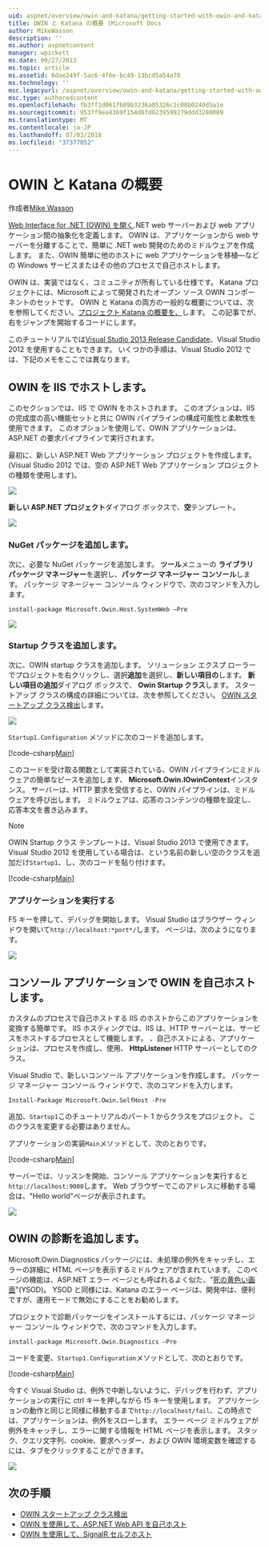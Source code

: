 ```yaml
---
uid: aspnet/overview/owin-and-katana/getting-started-with-owin-and-katana
title: OWIN と Katana の概要 |Microsoft Docs
author: MikeWasson
description: ''
ms.author: aspnetcontent
manager: wpickett
ms.date: 09/27/2013
ms.topic: article
ms.assetid: 6dae249f-5ac6-4f6e-bc49-13bcd5a54a70
ms.technology: ''
msc.legacyurl: /aspnet/overview/owin-and-katana/getting-started-with-owin-and-katana
msc.type: authoredcontent
ms.openlocfilehash: fb3ff1d061fb89b3236a05326c1c08b0240d5a1e
ms.sourcegitcommit: 953ff9ea4369f154d6fd0239599279ddd3280009
ms.translationtype: MT
ms.contentlocale: ja-JP
ms.lasthandoff: 07/03/2018
ms.locfileid: "37377052"
---
```

<a name="getting-started-with-owin-and-katana"></a>OWIN と Katana の概要
====================
作成者[Mike Wasson](https://github.com/MikeWasson)

[Web Interface for .NET (OWIN) を開く](http://owin.org/).NET web サーバーおよび web アプリケーション間の抽象化を定義します。 OWIN は、アプリケーションから web サーバーを分離することで、簡単に .NET web 開発のためのミドルウェアを作成します。 また、OWIN 簡単に他のホストに web アプリケーションを移植&#8212;などの Windows サービスまたはその他のプロセスで自己ホストします。

OWIN は、実装ではなく、コミュニティが所有している仕様です。 Katana プロジェクトには、Microsoft によって開発されたオープン ソース OWIN コンポーネントのセットです。 OWIN と Katana の両方の一般的な概要については、次を参照してください。[プロジェクト Katana の概要を、](an-overview-of-project-katana.md)します。 この記事でが、右をジャンプを開始するコードにします。

このチュートリアルでは[Visual Studio 2013 Release Candidate](https://go.microsoft.com/fwlink/?LinkId=306566)、Visual Studio 2012 を使用することもできます。 いくつかの手順は、Visual Studio 2012 では、下記のメモをここでは異なります。

## <a name="host-owin-in-iis"></a>OWIN を IIS でホストします。

このセクションでは、IIS で OWIN をホストされます。 このオプションは、IIS の完成度の高い機能セットと共に OWIN パイプラインの構成可能性と柔軟性を使用できます。 このオプションを使用して、OWIN アプリケーションは、ASP.NET の要求パイプラインで実行されます。

最初に、新しい ASP.NET Web アプリケーション プロジェクトを作成します。 (Visual Studio 2012 では、空の ASP.NET Web アプリケーション プロジェクトの種類を使用します)。

![](getting-started-with-owin-and-katana/_static/image1.png)

**新しい ASP.NET プロジェクト**ダイアログ ボックスで、**空**テンプレート。

![](getting-started-with-owin-and-katana/_static/image2.png)

### <a name="add-nuget-packages"></a>NuGet パッケージを追加します。

次に、必要な NuGet パッケージを追加します。 **ツール**メニューの **ライブラリ パッケージ マネージャー**を選択し、**パッケージ マネージャー コンソール**します。 パッケージ マネージャー コンソール ウィンドウで、次のコマンドを入力します。

`install-package Microsoft.Owin.Host.SystemWeb –Pre`

![](getting-started-with-owin-and-katana/_static/image3.png)

### <a name="add-a-startup-class"></a>Startup クラスを追加します。

次に、OWIN startup クラスを追加します。 ソリューション エクスプ ローラーでプロジェクトを右クリックし、選択**追加**を選択し、**新しい項目の**します。 **新しい項目の追加**ダイアログ ボックスで、 **Owin Startup クラス**します。 スタートアップ クラスの構成の詳細については、次を参照してください。 [OWIN スタートアップ クラス検出](owin-startup-class-detection.md)します。

![](getting-started-with-owin-and-katana/_static/image4.png)

`Startup1.Configuration` メソッドに次のコードを追加します。

[!code-csharp[Main](getting-started-with-owin-and-katana/samples/sample1.cs?highlight=3)]

このコードを受け取る関数として実装されている、OWIN パイプラインにミドルウェアの簡単なピースを追加します、 **Microsoft.Owin.IOwinContext**インスタンス。 サーバーは、HTTP 要求を受信すると、OWIN パイプラインは、ミドルウェアを呼び出します。 ミドルウェアは、応答のコンテンツの種類を設定し、応答本文を書き込みます。

> [!NOTE]
> OWIN Startup クラス テンプレートは、Visual Studio 2013 で使用できます。 Visual Studio 2012 を使用している場合は、という名前の新しい空のクラスを追加だけ`Startup1`、し、次のコードを貼り付けます。


[!code-csharp[Main](getting-started-with-owin-and-katana/samples/sample2.cs)]

### <a name="run-the-application"></a>アプリケーションを実行する

F5 キーを押して、デバッグを開始します。 Visual Studio はブラウザー ウィンドウを開いて`http://localhost:*port*/`します。 ページは、次のようになります。

![](getting-started-with-owin-and-katana/_static/image5.png)

## <a name="self-host-owin-in-a-console-application"></a>コンソール アプリケーションで OWIN を自己ホストします。

カスタムのプロセスで自己ホストする IIS のホストからこのアプリケーションを変換する簡単です。 IIS ホスティングでは、IIS は、HTTP サーバーとは、サービスをホストするプロセスとして機能します。 、自己ホストによる、アプリケーションは、プロセスを作成し、使用、 **HttpListener** HTTP サーバーとしてのクラス。

Visual Studio で、新しいコンソール アプリケーションを作成します。 パッケージ マネージャー コンソール ウィンドウで、次のコマンドを入力します。

`Install-Package Microsoft.Owin.SelfHost -Pre`

追加、`Startup1`このチュートリアルのパート 1 からクラスをプロジェクト。 このクラスを変更する必要はありません。

アプリケーションの実装`Main`メソッドとして、次のとおりです。

[!code-csharp[Main](getting-started-with-owin-and-katana/samples/sample3.cs)]

サーバーでは、リッスンを開始、コンソール アプリケーションを実行すると`http://localhost:9000`します。 Web ブラウザーでこのアドレスに移動する場合は、"Hello world"ページが表示されます。

![](getting-started-with-owin-and-katana/_static/image6.png)

## <a name="add-owin-diagnostics"></a>OWIN の診断を追加します。

Microsoft.Owin.Diagnostics パッケージには、未処理の例外をキャッチし、エラーの詳細に HTML ページを表示するミドルウェアが含まれています。 このページの機能は、ASP.NET エラー ページとも呼ばれるよく似た、"[死の黄色い画面](http://en.wikipedia.org/wiki/Yellow_Screen_of_Death#Yellow)"(YSOD)。 YSOD と同様には、Katana のエラー ページは、開発中は、便利ですが、運用モードで無効にすることをお勧めします。

プロジェクトで診断パッケージをインストールするには、パッケージ マネージャー コンソール ウィンドウで、次のコマンドを入力します。

`install-package Microsoft.Owin.Diagnostics –Pre`

コードを変更、`Startup1.Configuration`メソッドとして、次のとおりです。

[!code-csharp[Main](getting-started-with-owin-and-katana/samples/sample4.cs?highlight=4,9-12)]

今すぐ Visual Studio は、例外で中断しないように、デバッグを行わず、アプリケーションの実行に ctrl キーを押しながら f5 キーを使用します。 アプリケーションの動作と同じと同様に移動するまで`http://localhost/fail`、この時点では、アプリケーションは、例外をスローします。 エラー ページ ミドルウェアが例外をキャッチし、エラーに関する情報を HTML ページを表示します。 スタック、クエリ文字列、cookie、要求ヘッダー、および OWIN 環境変数を確認するには、タブをクリックすることができます。

![](getting-started-with-owin-and-katana/_static/image7.png)

## <a name="next-steps"></a>次の手順

- [OWIN スタートアップ クラス検出](owin-startup-class-detection.md)
- [OWIN を使用して、ASP.NET Web API を自己ホスト](../../../web-api/overview/hosting-aspnet-web-api/use-owin-to-self-host-web-api.md)
- [OWIN を使用して、SignalR セルフホスト](../../../signalr/overview/deployment/tutorial-signalr-self-host.md)
